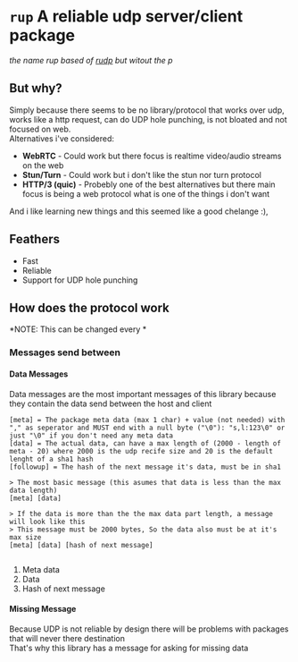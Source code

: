 # `rup` A reliable udp server/client package
*the name rup based of [rudp](http://example.com) but witout the p*

## But why?
Simply because there seems to be no library/protocol that works over udp, works like a http request, can do UDP hole punching, is not bloated and not focused on web.  
Alternatives i've considered:    
- **WebRTC** - Could work but there focus is realtime video/audio streams on the web
- **Stun/Turn** - Could work but i don't like the stun nor turn protocol
- **HTTP/3 (quic)** - Probebly one of the best alternatives but there main focus is being a web protocol what is one of the things i don't want

And i like learning new things and this seemed like a good chelange :),  

## Feathers
- Fast
- Reliable
- Support for UDP hole punching

## How does the protocol work
*NOTE: This can be changed every  * 

### Messages send between

#### Data Messages
Data messages are the most important messages of this library because they contain the data send between the host and client
```
[meta] = The package meta data (max 1 char) + value (not needed) with "," as seperator and MUST end with a null byte ("\0"): "s,l:123\0" or just "\0" if you don't need any meta data
[data] = The actual data, can have a max length of (2000 - length of meta - 20) where 2000 is the udp recife size and 20 is the default lenght of a sha1 hash
[followup] = The hash of the next message it's data, must be in sha1

> The most basic message (this asumes that data is less than the max data length)
[meta] [data]

> If the data is more than the the max data part length, a message will look like this
> This message must be 2000 bytes, So the data also must be at it's max size 
[meta] [data] [hash of next message]
        
```
1. Meta data
2. Data
3. Hash of next message

#### Missing Message
Because UDP is not reliable by design there will be problems with packages that will never there destination  
That's why this library has a message for asking for missing data
